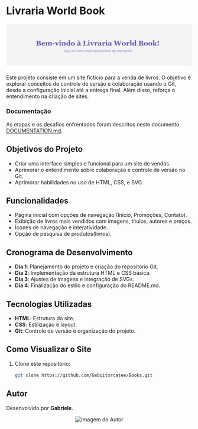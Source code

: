 # Livraria World Book

![imagem do site](https://raw.githubusercontent.com/Gabiitorcatee/Books/d2227d5cfa36e9c8d8bf14874a67ce440158e959/img/imagem_do_site.jpeg.jpeg)

Este projeto consiste em um site fictício para a venda de livros. O objetivo é explorar conceitos de controle de versão e colaboração usando o Git, desde a configuração inicial até a entrega final. Além disso, reforça o entendimento na criação de sites.
### Documentação
As etapas e os desafios enfrentados foram descritos neste documento [DOCUMENTATION.md](DOCUMENTATION.md).

## Objetivos do Projeto
- Criar uma interface simples e funcional para um site de vendas.
- Aprimorar o entendimento sobre colaboração  e controle de versão no Git.
- Aprimorar habilidades no uso de HTML, CSS, e SVG.

## Funcionalidades
- Página inicial com opções de navegação (Início, Promoções, Contato).
- Exibição de livros mais vendidos com imagens, títulos, autores e preços.
- Ícones de navegação e interatividade.
- Opção de pesquisa de produtos(livros).

## Cronograma de Desenvolvimento
- **Dia 1**: Planejamento do projeto e criação do repositório Git.
- **Dia 2**: Implementação da estrutura HTML e CSS básica.
- **Dia 3**: Ajustes de imagens e integração de SVGs.
- **Dia 4**: Finalização do estilo e configuração do README.md.

## Tecnologias Utilizadas
- **HTML**: Estrutura do site.
- **CSS**: Estilização e layout.
- **Git**: Controle de versão e organização do projeto.

## Como Visualizar o Site
1. Clone este repositório:
   ```bash
   git clone https://github.com/Gabiitorcatee/Books.git

## Autor
Desenvolvido por **Gabriele**.  
<div align="center">
    <img src="https://raw.githubusercontent.com/Gabiitorcatee/Books/d2227d5cfa36e9c8d8bf14874a67ce440158e959/img/minha_img.jpg.jpg" alt="Imagem do Autor" width="150px">
</div>